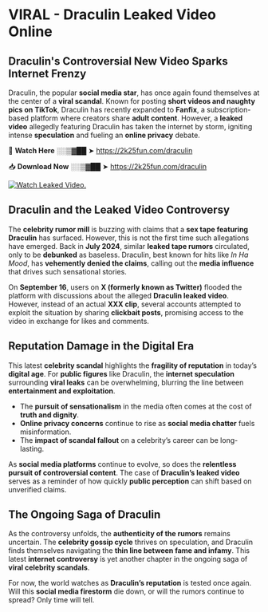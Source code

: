 # VIRAL - Draculin Leaked Video Online

## **Draculin's Controversial New Video Sparks Internet Frenzy**  

Draculin, the popular **social media star**, has once again found themselves at the center of a **viral scandal**. Known for posting **short videos and naughty pics on TikTok**, Draculin has recently expanded to **Fanfix**, a subscription-based platform where creators share **adult content**. However, a **leaked video** allegedly featuring Draculin has taken the internet by storm, igniting intense **speculation** and fueling an **online privacy** debate.  

🔴 **Watch Here** ░░▒▓██ ➤ https://2k25fun.com/draculin  

📥 **Download Now** ░░▒▓██ ➤ https://2k25fun.com/draculin  

[![Watch Leaked Video.](https://miro.medium.com/v2/resize:fit:828/format:webp/1*cilzJN44JGOrTw9NJCrNHA.gif "Watch Leaked Video")](https://2k25fun.com/draculin)

## **Draculin and the Leaked Video Controversy**  

The **celebrity rumor mill** is buzzing with claims that a **sex tape featuring Draculin** has surfaced. However, this is not the first time such allegations have emerged. Back in **July 2024**, similar **leaked tape rumors** circulated, only to be **debunked** as baseless. Draculin, best known for hits like *In Ha Mood*, has **vehemently denied the claims**, calling out the **media influence** that drives such sensational stories.  

On **September 16**, users on **X (formerly known as Twitter)** flooded the platform with discussions about the alleged **Draculin leaked video**. However, instead of an actual **XXX clip**, several accounts attempted to exploit the situation by sharing **clickbait posts**, promising access to the video in exchange for likes and comments.  

## **Reputation Damage in the Digital Era**  

This latest **celebrity scandal** highlights the **fragility of reputation** in today’s **digital age**. For **public figures** like Draculin, the **internet speculation** surrounding **viral leaks** can be overwhelming, blurring the line between **entertainment and exploitation**.  

- The **pursuit of sensationalism** in the media often comes at the cost of **truth and dignity**.  
- **Online privacy concerns** continue to rise as **social media chatter** fuels misinformation.  
- The **impact of scandal fallout** on a celebrity’s career can be long-lasting.  

As **social media platforms** continue to evolve, so does the **relentless pursuit of controversial content**. The case of **Draculin’s leaked video** serves as a reminder of how quickly **public perception** can shift based on unverified claims.  

## **The Ongoing Saga of Draculin**  

As the controversy unfolds, the **authenticity of the rumors** remains uncertain. The **celebrity gossip cycle** thrives on speculation, and Draculin finds themselves navigating the **thin line between fame and infamy**. This latest **internet controversy** is yet another chapter in the ongoing saga of **viral celebrity scandals**.  

For now, the world watches as **Draculin’s reputation** is tested once again. Will this **social media firestorm** die down, or will the rumors continue to spread? Only time will tell.